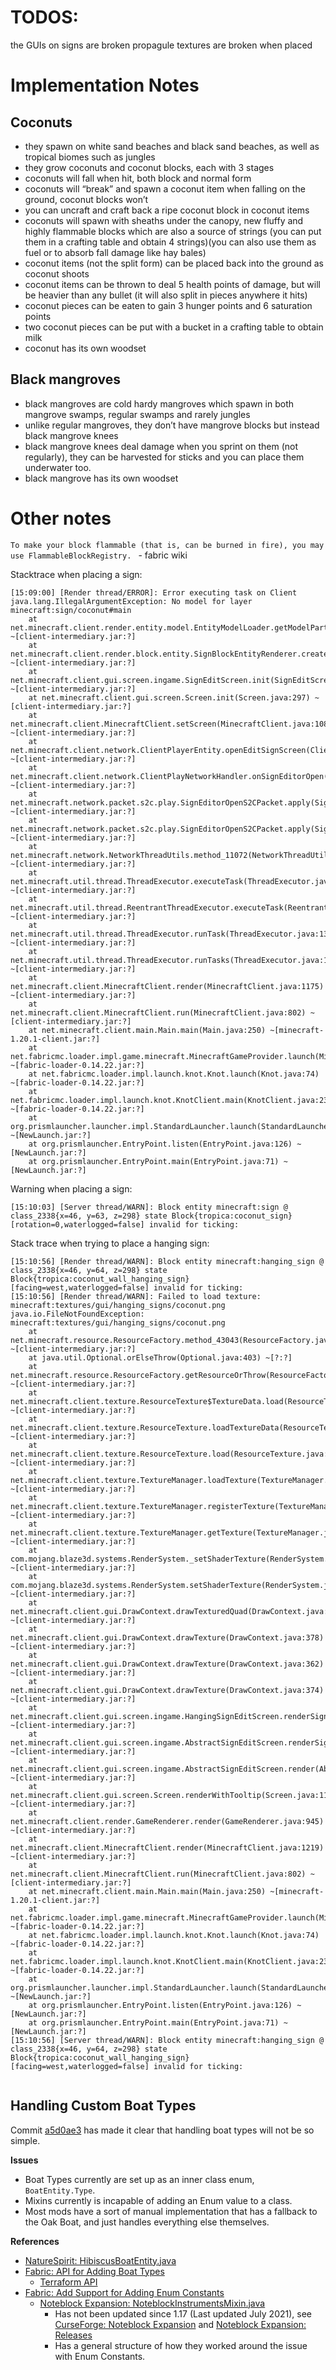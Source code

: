 # TODOS:

the GUIs on signs are broken
propagule textures are broken when placed

# Implementation Notes

## Coconuts
* they spawn on white sand beaches and black sand beaches, as well as tropical biomes such as jungles
* they grow coconuts and coconut blocks, each with 3 stages
* coconuts will fall when hit, both block and normal form
* coconuts will “break” and spawn a coconut item when falling on the ground, coconut blocks won’t
* you can uncraft and craft back a ripe coconut block in coconut items
* coconuts will spawn with sheaths under the canopy, new fluffy and highly flammable blocks which are also a source of strings (you can put them in a crafting table and obtain 4 strings)(you can also use them as fuel or to absorb fall damage like hay bales)
* coconut items (not the split form) can be placed back into the ground as coconut shoots
* coconut items can be thrown to deal 5 health points of damage, but will be heavier than any bullet (it will also split in pieces anywhere it hits)
* coconut pieces can be eaten to gain 3 hunger points and 6 saturation points
* two coconut pieces can be put with a bucket in a crafting table to obtain milk
* coconut has its own woodset
## Black mangroves
* black mangroves are cold hardy mangroves which spawn in both mangrove swamps, regular swamps and rarely jungles
* unlike regular mangroves, they don’t have mangrove blocks but instead black mangrove knees
* black mangrove knees deal damage when you sprint on them (not regularly), they can be harvested for sticks and you can place them underwater too.
* black mangrove has its own woodset


# Other notes

`To make your block flammable (that is, can be burned in fire), you may use FlammableBlockRegistry. ` - fabric wiki

Stacktrace when placing a sign:
```
[15:09:00] [Render thread/ERROR]: Error executing task on Client
java.lang.IllegalArgumentException: No model for layer minecraft:sign/coconut#main
	at net.minecraft.client.render.entity.model.EntityModelLoader.getModelPart(EntityModelLoader.java:17) ~[client-intermediary.jar:?]
	at net.minecraft.client.render.block.entity.SignBlockEntityRenderer.createSignModel(SignBlockEntityRenderer.java:201) ~[client-intermediary.jar:?]
	at net.minecraft.client.gui.screen.ingame.SignEditScreen.init(SignEditScreen.java:32) ~[client-intermediary.jar:?]
	at net.minecraft.client.gui.screen.Screen.init(Screen.java:297) ~[client-intermediary.jar:?]
	at net.minecraft.client.MinecraftClient.setScreen(MinecraftClient.java:1080) ~[client-intermediary.jar:?]
	at net.minecraft.client.network.ClientPlayerEntity.openEditSignScreen(ClientPlayerEntity.java:596) ~[client-intermediary.jar:?]
	at net.minecraft.client.network.ClientPlayNetworkHandler.onSignEditorOpen(ClientPlayNetworkHandler.java:1254) ~[client-intermediary.jar:?]
	at net.minecraft.network.packet.s2c.play.SignEditorOpenS2CPacket.apply(SignEditorOpenS2CPacket.java:29) ~[client-intermediary.jar:?]
	at net.minecraft.network.packet.s2c.play.SignEditorOpenS2CPacket.apply(SignEditorOpenS2CPacket.java:7) ~[client-intermediary.jar:?]
	at net.minecraft.network.NetworkThreadUtils.method_11072(NetworkThreadUtils.java:22) ~[client-intermediary.jar:?]
	at net.minecraft.util.thread.ThreadExecutor.executeTask(ThreadExecutor.java:156) ~[client-intermediary.jar:?]
	at net.minecraft.util.thread.ReentrantThreadExecutor.executeTask(ReentrantThreadExecutor.java:23) ~[client-intermediary.jar:?]
	at net.minecraft.util.thread.ThreadExecutor.runTask(ThreadExecutor.java:130) ~[client-intermediary.jar:?]
	at net.minecraft.util.thread.ThreadExecutor.runTasks(ThreadExecutor.java:115) ~[client-intermediary.jar:?]
	at net.minecraft.client.MinecraftClient.render(MinecraftClient.java:1175) ~[client-intermediary.jar:?]
	at net.minecraft.client.MinecraftClient.run(MinecraftClient.java:802) ~[client-intermediary.jar:?]
	at net.minecraft.client.main.Main.main(Main.java:250) ~[minecraft-1.20.1-client.jar:?]
	at net.fabricmc.loader.impl.game.minecraft.MinecraftGameProvider.launch(MinecraftGameProvider.java:468) ~[fabric-loader-0.14.22.jar:?]
	at net.fabricmc.loader.impl.launch.knot.Knot.launch(Knot.java:74) ~[fabric-loader-0.14.22.jar:?]
	at net.fabricmc.loader.impl.launch.knot.KnotClient.main(KnotClient.java:23) ~[fabric-loader-0.14.22.jar:?]
	at org.prismlauncher.launcher.impl.StandardLauncher.launch(StandardLauncher.java:88) ~[NewLaunch.jar:?]
	at org.prismlauncher.EntryPoint.listen(EntryPoint.java:126) ~[NewLaunch.jar:?]
	at org.prismlauncher.EntryPoint.main(EntryPoint.java:71) ~[NewLaunch.jar:?]

```

Warning when placing a sign:
```
[15:10:03] [Server thread/WARN]: Block entity minecraft:sign @ class_2338{x=46, y=63, z=298} state Block{tropica:coconut_sign}[rotation=0,waterlogged=false] invalid for ticking:
```

Stack trace when trying to place a hanging sign:

```
[15:10:56] [Render thread/WARN]: Block entity minecraft:hanging_sign @ class_2338{x=46, y=64, z=298} state Block{tropica:coconut_wall_hanging_sign}[facing=west,waterlogged=false] invalid for ticking:
[15:10:56] [Render thread/WARN]: Failed to load texture: minecraft:textures/gui/hanging_signs/coconut.png
java.io.FileNotFoundException: minecraft:textures/gui/hanging_signs/coconut.png
	at net.minecraft.resource.ResourceFactory.method_43043(ResourceFactory.java:21) ~[client-intermediary.jar:?]
	at java.util.Optional.orElseThrow(Optional.java:403) ~[?:?]
	at net.minecraft.resource.ResourceFactory.getResourceOrThrow(ResourceFactory.java:21) ~[client-intermediary.jar:?]
	at net.minecraft.client.texture.ResourceTexture$TextureData.load(ResourceTexture.java:83) ~[client-intermediary.jar:?]
	at net.minecraft.client.texture.ResourceTexture.loadTextureData(ResourceTexture.java:58) ~[client-intermediary.jar:?]
	at net.minecraft.client.texture.ResourceTexture.load(ResourceTexture.java:29) ~[client-intermediary.jar:?]
	at net.minecraft.client.texture.TextureManager.loadTexture(TextureManager.java:97) ~[client-intermediary.jar:?]
	at net.minecraft.client.texture.TextureManager.registerTexture(TextureManager.java:69) ~[client-intermediary.jar:?]
	at net.minecraft.client.texture.TextureManager.getTexture(TextureManager.java:119) ~[client-intermediary.jar:?]
	at com.mojang.blaze3d.systems.RenderSystem._setShaderTexture(RenderSystem.java:1232) ~[client-intermediary.jar:?]
	at com.mojang.blaze3d.systems.RenderSystem.setShaderTexture(RenderSystem.java:1225) ~[client-intermediary.jar:?]
	at net.minecraft.client.gui.DrawContext.drawTexturedQuad(DrawContext.java:387) ~[client-intermediary.jar:?]
	at net.minecraft.client.gui.DrawContext.drawTexture(DrawContext.java:378) ~[client-intermediary.jar:?]
	at net.minecraft.client.gui.DrawContext.drawTexture(DrawContext.java:362) ~[client-intermediary.jar:?]
	at net.minecraft.client.gui.DrawContext.drawTexture(DrawContext.java:374) ~[client-intermediary.jar:?]
	at net.minecraft.client.gui.screen.ingame.HangingSignEditScreen.renderSignBackground(HangingSignEditScreen.java:32) ~[client-intermediary.jar:?]
	at net.minecraft.client.gui.screen.ingame.AbstractSignEditScreen.renderSign(AbstractSignEditScreen.java:150) ~[client-intermediary.jar:?]
	at net.minecraft.client.gui.screen.ingame.AbstractSignEditScreen.render(AbstractSignEditScreen.java:110) ~[client-intermediary.jar:?]
	at net.minecraft.client.gui.screen.Screen.renderWithTooltip(Screen.java:110) ~[client-intermediary.jar:?]
	at net.minecraft.client.render.GameRenderer.render(GameRenderer.java:945) ~[client-intermediary.jar:?]
	at net.minecraft.client.MinecraftClient.render(MinecraftClient.java:1219) ~[client-intermediary.jar:?]
	at net.minecraft.client.MinecraftClient.run(MinecraftClient.java:802) ~[client-intermediary.jar:?]
	at net.minecraft.client.main.Main.main(Main.java:250) ~[minecraft-1.20.1-client.jar:?]
	at net.fabricmc.loader.impl.game.minecraft.MinecraftGameProvider.launch(MinecraftGameProvider.java:468) ~[fabric-loader-0.14.22.jar:?]
	at net.fabricmc.loader.impl.launch.knot.Knot.launch(Knot.java:74) ~[fabric-loader-0.14.22.jar:?]
	at net.fabricmc.loader.impl.launch.knot.KnotClient.main(KnotClient.java:23) ~[fabric-loader-0.14.22.jar:?]
	at org.prismlauncher.launcher.impl.StandardLauncher.launch(StandardLauncher.java:88) ~[NewLaunch.jar:?]
	at org.prismlauncher.EntryPoint.listen(EntryPoint.java:126) ~[NewLaunch.jar:?]
	at org.prismlauncher.EntryPoint.main(EntryPoint.java:71) ~[NewLaunch.jar:?]
[15:10:56] [Server thread/WARN]: Block entity minecraft:hanging_sign @ class_2338{x=46, y=64, z=298} state Block{tropica:coconut_wall_hanging_sign}[facing=west,waterlogged=false] invalid for ticking:


```

## Handling Custom Boat Types

Commit [a5d0ae3](https://github.com/Simplexity-Development/Tropica/commit/a5d0ae3b06f9929eb561a361474ef9cdb2348c38) has made it clear that handling boat types will not be so simple.

**Issues**
- Boat Types currently are set up as an inner class enum, `BoatEntity.Type`.
- Mixins currently is incapable of adding an Enum value to a class.
- Most mods have a sort of manual implementation that has a fallback to the Oak Boat, and just handles everything else themselves.

**References**
- [NatureSpirit: HibiscusBoatEntity.java](https://github.com/Team-Hibiscus/NatureSpirit/blob/master/remappedSrc/net/hibiscus/naturespirit/entity/HibiscusBoatEntity.java)
- [Fabric: API for Adding Boat Types](https://github.com/FabricMC/fabric/issues/688)
  - [Terraform API](https://github.com/TerraformersMC/Terraform)
- [Fabric: Add Support for Adding Enum Constants](https://github.com/SpongePowered/Mixin/issues/387)
  - [Noteblock Expansion: NoteblockInstrumentsMixin.java](https://github.com/LudoCrypt/Noteblock-Expansion-Forge/blob/main/src/main/java/net/ludocrypt/nbexpand/mixin/NoteblockInstrumentMixin.java)
    - Has not been updated since 1.17 (Last updated July 2021), see [CurseForge: Noteblock Expansion](https://www.curseforge.com/minecraft/mc-mods/noteblock-expansion) and [Noteblock Expansion: Releases](https://github.com/LudoCrypt/Noteblock-Expansion-Forge)
    - Has a general structure of how they worked around the issue with Enum Constants.

